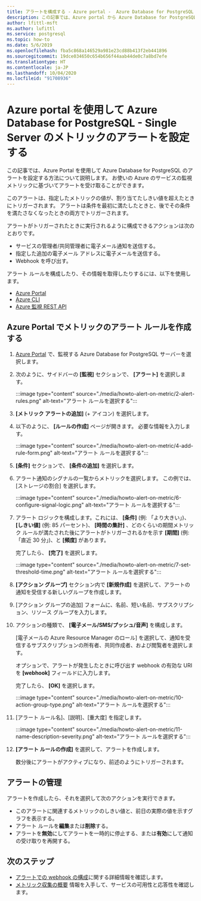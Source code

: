 ```yaml
---
title: アラートを構成する - Azure portal -  Azure Database for PostgreSQL - Single Server
description: この記事では、Azure portal から Azure Database for PostgreSQL - Single Server のメトリック アラートを構成してアクセスする方法について説明します。
author: lfittl-msft
ms.author: lufittl
ms.service: postgresql
ms.topic: how-to
ms.date: 5/6/2019
ms.openlocfilehash: fba5c868a146529a981e23cd88b413f2eb441896
ms.sourcegitcommit: 19dce034650c654b656f44aab44de0c7a8bd7efe
ms.translationtype: HT
ms.contentlocale: ja-JP
ms.lasthandoff: 10/04/2020
ms.locfileid: "91708936"
---
```

# <a name="use-the-azure-portal-to-set-up-alerts-on-metrics-for-azure-database-for-postgresql---single-server"></a>Azure portal を使用して Azure Database for PostgreSQL - Single Server のメトリックのアラートを設定する

この記事では、Azure Portal を使用して Azure Database for PostgreSQL のアラートを設定する方法について説明します。 お使いの Azure のサービスの監視メトリックに基づいてアラートを受け取ることができます。

このアラートは、指定したメトリックの値が、割り当てたしきい値を超えたときにトリガーされます。 アラートは条件を最初に満たしたときと、後でその条件を満たさなくなったときの両方でトリガーされます。 

アラートがトリガーされたときに実行されるように構成できるアクションは次のとおりです。
* サービスの管理者/共同管理者に電子メール通知を送信する。
* 指定した追加の電子メール アドレスに電子メールを送信する。
* Webhook を呼び出す。

アラート ルールを構成したり、その情報を取得したりするには、以下を使用します。
* [Azure Portal](../azure-monitor/platform/alerts-metric.md#create-with-azure-portal)
* [Azure CLI](../azure-monitor/platform/alerts-metric.md#with-azure-cli)
* [Azure 監視 REST API](https://docs.microsoft.com/rest/api/monitor/metricalerts)

## <a name="create-an-alert-rule-on-a-metric-from-the-azure-portal"></a>Azure Portal でメトリックのアラート ルールを作成する
1. [Azure Portal](https://portal.azure.com/) で、監視する Azure Database for PostgreSQL サーバーを選択します。

2. 次のように、サイドバーの **[監視]** セクションで、 **[アラート]** を選択します。

   :::image type="content" source="./media/howto-alert-on-metric/2-alert-rules.png" alt-text="アラート ルールを選択する":::

3. **[メトリック アラートの追加]** (+ アイコン) を選択します。

4. 以下のように、 **[ルールの作成]** ページが開きます。 必要な情報を入力します。

   :::image type="content" source="./media/howto-alert-on-metric/4-add-rule-form.png" alt-text="アラート ルールを選択する":::

5. **[条件]** セクションで、 **[条件の追加]** を選択します。

6. アラート通知のシグナルの一覧からメトリックを選択します。 この例では、[ストレージの割合] を選択します。
   
   :::image type="content" source="./media/howto-alert-on-metric/6-configure-signal-logic.png" alt-text="アラート ルールを選択する":::

7. アラート ロジックを構成します。これには、 **[条件]** (例: 「より大きい」)、 **[しきい値]** (例: 85 パーセント)、 **[時間の集計]** 、どのくらいの期間メトリック ルールが満たされた後にアラートがトリガーされるかを示す **[期間]** (例: 「直近 30 分」)、と **[頻度]** があります。
   
   完了したら、 **[完了]** を選択します。

   :::image type="content" source="./media/howto-alert-on-metric/7-set-threshold-time.png" alt-text="アラート ルールを選択する":::

8. **[アクション グループ]** セクション内で **[新規作成]** を選択して、アラートの通知を受信する新しいグループを作成します。

9. [アクション グループの追加] フォームに、名前、短い名前、サブスクリプション、リソース グループを入力します。

10. アクションの種類で、 **[電子メール/SMS/プッシュ/音声]** を構成します。
    
    [電子メールの Azure Resource Manager のロール] を選択して、通知を受信するサブスクリプションの所有者、共同作成者、および閲覧者を選択します。
   
    オプションで、アラートが発生したときに呼び出す webhook の有効な URI を **[webhook]** フィールドに入力します。

    完了したら、 **[OK]** を選択します。

    :::image type="content" source="./media/howto-alert-on-metric/10-action-group-type.png" alt-text="アラート ルールを選択する":::

11. [アラート ルール名]、[説明]、[重大度] を指定します。

    :::image type="content" source="./media/howto-alert-on-metric/11-name-description-severity.png" alt-text="アラート ルールを選択する"::: 

12. **[アラート ルールの作成]** を選択して、アラートを作成します。

    数分後にアラートがアクティブになり、前述のようにトリガーされます。

## <a name="manage-your-alerts"></a>アラートの管理
アラートを作成したら、それを選択して次のアクションを実行できます。

* このアラートに関連するメトリックのしきい値と、前日の実際の値を示すグラフを表示する。
* アラート ルールを**編集**または**削除**する。
* アラートを**無効**にしてアラートを一時的に停止する、または**有効**にして通知の受け取りを再開する。

## <a name="next-steps"></a>次のステップ
* [アラートでの webhook の構成](../azure-monitor/platform/alerts-webhooks.md)に関する詳細情報を確認します。
* [メトリック収集の概要](../monitoring-and-diagnostics/insights-how-to-customize-monitoring.md) 情報を入手して、サービスの可用性と応答性を確認します。
